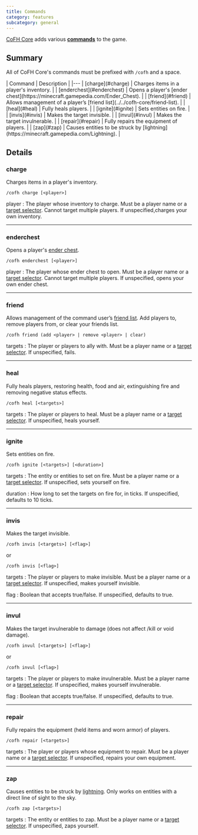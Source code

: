 ```yaml
---
title: Commands
category: features
subcategory: general
---
```


[CoFH Core](../) adds various
**[commands](https://minecraft.fandom.com/wiki/Commands)** to the game.

Summary
-------

All of CoFH Core's commands must be prefixed with `/cofh` and a space.


<div class="uk-overflow-container">
| Command | Description |
|---
| [charge](#charge) | Charges items in a player's inventory. |
| [enderchest](#enderchest) | Opens a player's [ender chest](https://minecraft.gamepedia.com/Ender_Chest). |
| [friend](#friend) | Allows management of a player’s [friend list](../../cofh-core/friend-list). |
| [heal](#heal) | Fully heals players. |
| [ignite](#ignite) | Sets entities on fire. |
| [invis](#invis) | Makes the target invisible. |
| [invul](#invul) | Makes the target invulnerable. |
| [repair](#repair) | Fully repairs the equipment of players. |
| [zap](#zap) | Causes entities to be struck by [lightning](https://minecraft.gamepedia.com/Lightning). |

</div>



Details
-------

### charge
Charges items in a player's inventory.

    /cofh charge [<player>]

player
: The player whose inventory to charge. Must be a player name or a
[target selector](https://minecraft.gamepedia.com/Target_selector). Cannot
target multiple players. If unspecified,charges your own inventory.

---

### enderchest
Opens a player's [ender chest](https://minecraft.gamepedia.com/Ender_Chest).

    /cofh enderchest [<player>]

player
: The player whose ender chest to open. Must be a player name or a
[target selector](https://minecraft.gamepedia.com/Target_selector).
Cannot target multiple players. If unspecified, opens your own ender chest.

---

### friend
Allows management of the command user’s [friend list](../../cofh-core/friend-list).
Add players to, remove players from, or clear your friends list.

    /cofh friend (add <player> | remove <player> | clear)

targets
: The player or players to ally with. Must be a player name or a
[target selector](https://minecraft.gamepedia.com/Target_selector).
If unspecified, fails.

---

### heal
Fully heals players, restoring health, food and air, extinguishing fire and
removing negative status effects.

    /cofh heal [<targets>]

targets
: The player or players to heal. Must be a player name or a
[target selector](https://minecraft.gamepedia.com/Target_selector).
If unspecified, heals yourself.

---

### ignite
Sets entities on fire.

    /cofh ignite [<targets>] [<duration>]

targets
: The entity or entities to set on fire. Must be a player name or a
[target selector](https://minecraft.gamepedia.com/Target_selector).
If unspecified, sets yourself on fire.

duration
: How long to set the targets on fire for, in ticks. If unspecified, defaults
to 10 ticks.

---

### invis
Makes the target invisible.

    /cofh invis [<targets>] [<flag>]

or

    /cofh invis [<flag>]

targets
: The player or players to make invisible. Must be a player name or a
[target selector](https://minecraft.gamepedia.com/Target_selector).
If unspecified, makes yourself invisible.

flag
: Boolean that accepts true/false. If unspecified, defaults to true.

---

### invul
Makes the target invulnerable to damage (does not affect /kill or void damage).

    /cofh invul [<targets>] [<flag>]

or

    /cofh invul [<flag>]

targets
: The player or players to make invulnerable. Must be a player name or a
[target selector](https://minecraft.gamepedia.com/Target_selector).
If unspecified, makes yourself invulnerable.

flag
: Boolean that accepts true/false. If unspecified, defaults to true.

---

### repair
Fully repairs the equipment (held items and worn armor) of players.

    /cofh repair [<targets>]

targets
: The player or players whose equipment to repair. Must be a player name or a
[target selector](https://minecraft.gamepedia.com/Target_selector). If
unspecified, repairs your own equipment.

---

### zap
Causes entities to be struck by
[lightning](https://minecraft.gamepedia.com/Lightning). Only works on entities
with a direct line of sight to the sky.

    /cofh zap [<targets>]

targets
: The entity or entities to zap. Must be a player name or a
[target selector](https://minecraft.gamepedia.com/Target_selector).
If unspecified, zaps yourself.